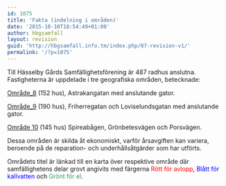 ```yaml
---
id: 1075
title: 'Fakta (indelning i områden)'
date: '2015-10-10T18:54:49+01:00'
author: hbgsamfall
layout: revision
guid: 'http://hbgsamfall.info.tm/index.php/87-revision-v1/'
permalink: '/?p=1075'
---
```


Till Hässelby Gårds Samfällighetsförening är 487 radhus anslutna. Fastigheterna är uppdelade i tre geografiska områden, betecknade:

[Område\_8](http://admin.hbgsamfall.win/wp-content/uploads/2014/04/Område_8.pdf) (152 hus), Astrakangatan med anslutande gator.

[Område\_9](http://admin.hbgsamfall.win/wp-content/uploads/2014/03/Område_9.pdf) (190 hus), Friherregatan och Loviselundsgatan med anslutande gator.

[Område 10](http://admin.hbgsamfall.win/wp-content/uploads/2014/04/Område-10.pdf) (145 hus) Spireabågen, Grönbetesvägen och Porsvägen.

Dessa områden är skilda åt ekonomiskt, varför årsavgiften kan variera, beroende på de reparation- och underhållsåtgärder som har utförts.

Områdets titel är länkad till en karta över respektive område där samfällighetens delar grovt angivits med färgerna <span style="color: #ff0000;">Rött för avlopp</span>, <span style="color: #0000ff;">Blått för kallvatten</span> och <span style="color: #339966;">Grönt för el</span>.